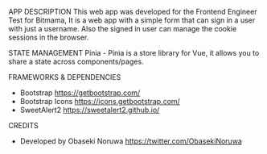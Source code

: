APP DESCRIPTION
This web app was developed for the Frontend Engineer Test for Bitmama, It is a web app with a simple form that can sign in a user with just a username. Also the signed in user can manage the cookie sessions in the browser.

STATE MANAGEMENT
Pinia - Pinia is a store library for Vue, it allows you to share a state across components/pages.


FRAMEWORKS & DEPENDENCIES
- Bootstrap https://getbootstrap.com/
- Bootstrap Icons https://icons.getbootstrap.com/ 
- SweetAlert2 https://sweetalert2.github.io/


CREDITS
- Developed by Obaseki Noruwa https://twitter.com/ObasekiNoruwa

